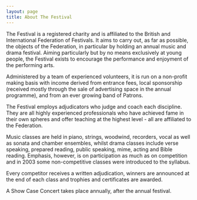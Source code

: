 ```yaml
---
layout: page
title: About The Festival
---
```


The Festival is a registered charity and is affiliated to the British and International Federation of Festivals. It aims to carry out, as far as possible, the objects of the Federation, in particular by holding an annual music and drama festival. Aiming particularly but by no means exclusively at young people, the Festival exists to encourage the performance and enjoyment of the performing arts.

Administered by a team of experienced volunteers, it is run on a non-profit making basis with income derived from entrance fees, local sponsorship (received mostly through the sale of advertising space in the annual programme), and from an ever growing band of Patrons.

The Festival employs adjudicators who judge and coach each discipline. They are all highly experienced professionals who have achieved fame in their own spheres and offer teaching at the highest level - all are affiliated to the Federation.

Music classes are held in piano, strings, woodwind, recorders, vocal as well as sonata and chamber ensembles, whilst drama classes include verse speaking, prepared reading, public speaking, mime, acting and Bible reading. Emphasis, however, is on participation as much as on competition and in 2003 some non-competitive classes were introduced to the syllabus.

Every competitor receives a written adjudication, winners are announced at the end of each class and trophies and certificates are awarded.

A Show Case Concert takes place annually, after the annual festival.